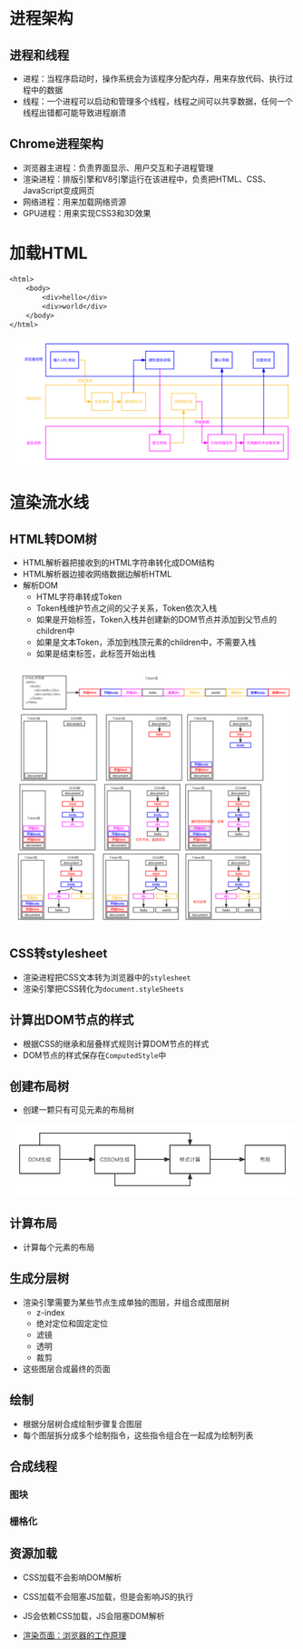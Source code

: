 # 进程架构
## 进程和线程
* 进程：当程序启动时，操作系统会为该程序分配内存，用来存放代码、执行过程中的数据
* 线程：一个进程可以启动和管理多个线程，线程之间可以共享数据，任何一个线程出错都可能导致进程崩溃
## Chrome进程架构
* 浏览器主进程：负责界面显示、用户交互和子进程管理
* 渲染进程：排版引擎和V8引擎运行在该进程中，负责把HTML、CSS、JavaScript变成网页
* 网络进程：用来加载网络资源
* GPU进程：用来实现CSS3和3D效果
# 加载HTML
```
<html>
    <body>
        <div>hello</div>
        <div>world</div>
    </body>
</html>
```

![进程交互](https://github.com/JX-Zhuang/frontend/blob/master/%E6%B5%8F%E8%A7%88%E5%99%A8/imgs/%E6%B5%8F%E8%A7%88%E5%99%A8-%E8%BF%9B%E7%A8%8B%E4%BA%A4%E4%BA%92.png)

# 渲染流水线
## HTML转DOM树
* HTML解析器把接收到的HTML字符串转化成DOM结构
* HTML解析器边接收网络数据边解析HTML
* 解析DOM
    * HTML字符串转成Token
    * Token栈维护节点之间的父子关系，Token依次入栈
    * 如果是开始标签，Token入栈并创建新的DOM节点并添加到父节点的children中
    * 如果是文本Token，添加到栈顶元素的children中，不需要入栈
    * 如果是结束标签，此标签开始出栈

![HTML转DOM树](https://github.com/JX-Zhuang/frontend/blob/master/%E6%B5%8F%E8%A7%88%E5%99%A8/imgs/HTML%E8%BD%ACDOM%E6%A0%91.png)

## CSS转stylesheet
* 渲染进程把CSS文本转为浏览器中的`stylesheet`
* 渲染引擎把CSS转化为`document.styleSheets`
## 计算出DOM节点的样式
* 根据CSS的继承和层叠样式规则计算DOM节点的样式
* DOM节点的样式保存在`ComputedStyle`中
## 创建布局树
* 创建一颗只有可见元素的布局树

![创建布局树](https://github.com/JX-Zhuang/frontend/blob/master/%E6%B5%8F%E8%A7%88%E5%99%A8/imgs/%E5%88%9B%E5%BB%BA%E5%B8%83%E5%B1%80%E6%A0%91.png)

## 计算布局
* 计算每个元素的布局
## 生成分层树
* 渲染引擎需要为某些节点生成单独的图层，并组合成图层树
    * z-index
    * 绝对定位和固定定位
    * 滤镜
    * 透明
    * 裁剪
* 这些图层合成最终的页面
## 绘制
* 根据分层树合成绘制步骤复合图层
* 每个图层拆分成多个绘制指令，这些指令组合在一起成为绘制列表
## 合成线程
### 图块
### 栅格化
## 资源加载
* CSS加载不会影响DOM解析
* CSS加载不会阻塞JS加载，但是会影响JS的执行
* JS会依赖CSS加载，JS会阻塞DOM解析

* [渲染页面：浏览器的工作原理](https://developer.mozilla.org/zh-CN/docs/Web/Performance/How_browsers_work)